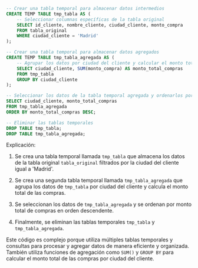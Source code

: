 ```sql
-- Crear una tabla temporal para almacenar datos intermedios
CREATE TEMP TABLE tmp_tabla AS (
    -- Seleccionar columnas específicas de la tabla original
    SELECT id_cliente, nombre_cliente, ciudad_cliente, monto_compra
    FROM tabla_original
    WHERE ciudad_cliente = 'Madrid'
);

-- Crear una tabla temporal para almacenar datos agregados
CREATE TEMP TABLE tmp_tabla_agregada AS (
    -- Agrupar los datos por ciudad del cliente y calcular el monto total de las compras
    SELECT ciudad_cliente, SUM(monto_compra) AS monto_total_compras
    FROM tmp_tabla
    GROUP BY ciudad_cliente
);

-- Seleccionar los datos de la tabla temporal agregada y ordenarlos por monto total de compras en orden descendente
SELECT ciudad_cliente, monto_total_compras
FROM tmp_tabla_agregada
ORDER BY monto_total_compras DESC;

-- Eliminar las tablas temporales
DROP TABLE tmp_tabla;
DROP TABLE tmp_tabla_agregada;
```

Explicación:

1. Se crea una tabla temporal llamada `tmp_tabla` que almacena los datos de la tabla original `tabla_original` filtrados por la ciudad del cliente igual a 'Madrid'.

2. Se crea una segunda tabla temporal llamada `tmp_tabla_agregada` que agrupa los datos de `tmp_tabla` por ciudad del cliente y calcula el monto total de las compras.

3. Se seleccionan los datos de `tmp_tabla_agregada` y se ordenan por monto total de compras en orden descendente.

4. Finalmente, se eliminan las tablas temporales `tmp_tabla` y `tmp_tabla_agregada`.

Este código es complejo porque utiliza múltiples tablas temporales y consultas para procesar y agregar datos de manera eficiente y organizada. También utiliza funciones de agregación como `SUM()` y `GROUP BY` para calcular el monto total de las compras por ciudad del cliente.